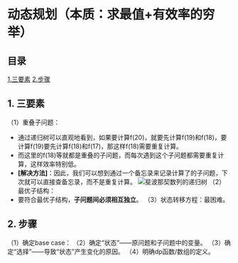 # 动态规划（本质：求最值+有效率的穷举）

## 目录
[1.三要素](#1.三要素)
[2.步骤](#2.步骤)


## 1. 三要素
（1）重叠子问题：
- 通过递归树可以直观地看到，如果要计算f(20)，就要先计算f(19)和f(18)，要计算f(19)要先计算f(18)和f(17)，那这样f(18)需要重复计算。
- 而这里的f(18)等就都是重叠的子问题，而每次遇到这个子问题都需要重复计算，这样效率特别低。
- **[解决方法]**：因此，我们可以想到通过一个备忘录来记录计算了的子问题，下次就可以直接查备忘录，而不是重复计算。
![斐波那契数列的递归树](https://github.com/Vagueo/Algorithm/blob/main/images/%E6%96%90%E6%B3%A2%E9%82%A3%E5%A5%91%E6%95%B0%E5%88%97%E7%9A%84%E9%80%92%E5%BD%92%E6%A0%91.png '斐波那契数列的递归树')
（2）最优子结构：
- 要符合最优子结构，**子问题间必须相互独立**。
（3）状态转移方程：最困难。
## 2. 步骤
（1）确定base case：
（2）确定“状态”——原问题和子问题中的变量。
（3）确定“选择”——导致“状态”产生变化的原因。
（4）明确dp函数/数组的定义。
